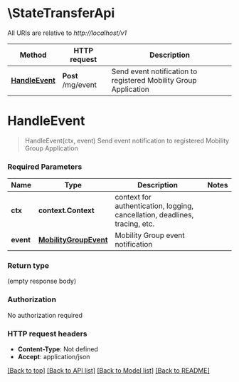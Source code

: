 # \StateTransferApi

All URIs are relative to *http://localhost/v1*

Method | HTTP request | Description
------------- | ------------- | -------------
[**HandleEvent**](StateTransferApi.md#HandleEvent) | **Post** /mg/event | Send event notification to registered Mobility Group Application


# **HandleEvent**
> HandleEvent(ctx, event)
Send event notification to registered Mobility Group Application



### Required Parameters

Name | Type | Description  | Notes
------------- | ------------- | ------------- | -------------
 **ctx** | **context.Context** | context for authentication, logging, cancellation, deadlines, tracing, etc.
  **event** | [**MobilityGroupEvent**](MobilityGroupEvent.md)| Mobility Group event notification | 

### Return type

 (empty response body)

### Authorization

No authorization required

### HTTP request headers

 - **Content-Type**: Not defined
 - **Accept**: application/json

[[Back to top]](#) [[Back to API list]](../README.md#documentation-for-api-endpoints) [[Back to Model list]](../README.md#documentation-for-models) [[Back to README]](../README.md)

